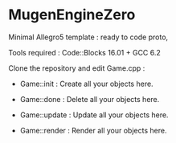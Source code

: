 # MugenEngineZero

Minimal Allegro5 template : ready to code proto, 

Tools required : Code::Blocks 16.01 + GCC 6.2

Clone the repository and edit Game.cpp :

- Game::init : Create all your objects here.

- Game::done : Delete all your objects here.

- Game::update : Update all your objects here.

- Game::render : Render all your objects here.
